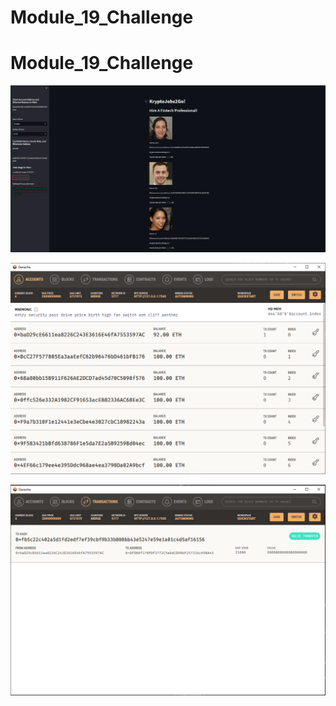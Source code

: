 # Module_19_Challenge
# Module_19_Challenge
![m19_executed](./Images/m19_executed.PNG)

![M19_ganache_account](./Images/M19_ganache_account.PNG)

![m19_ganache](./Images/m19_ganache.PNG)